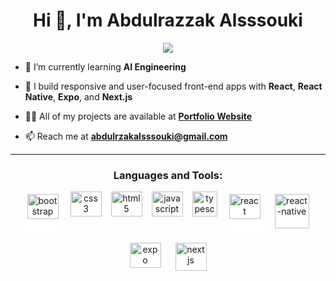 <h1 align="center">Hi 👋, I'm Abdulrazzak Alsssouki</h1>

<p align="center">
  <a href="https://github.com/DenverCoder1/readme-typing-svg">
    <img src="https://readme-typing-svg.herokuapp.com?lines=Creative+Frontend+Developer;React+%7C+React+Native+%7C+Expo+%7C+Next.js;HTML+%7C+CSS+%7C+JavaScript+%7C+TypeScript;Always+learning+and+building+real+projects&center=true&width=500&height=50">
  </a>
</p>

- 🌱 I’m currently learning **AI Engineering**

- 💼 I build responsive and user-focused front-end apps with **React**, **React Native**, **Expo**, and **Next.js**

- 👨‍💻 All of my projects are available at [**Portfolio Website**](https://abdulrazzakalsssouki.vercel.app)

- 📫 Reach me at **abdulrzakalsssouki@gmail.com**

---

<h3 align="center">Languages and Tools:</h3>
<p align="center" style="display: flex; justify-content: center; gap: 15px; flex-wrap: wrap;">

  <!-- Bootstrap (white container for contrast) -->
  <a href="https://getbootstrap.com" target="_blank" rel="noreferrer" style="background:#fff; padding:4px; border-radius:6px;">
    <img src="https://cdn.worldvectorlogo.com/logos/bootstrap-5-1.svg" alt="bootstrap" width="50" height="40"/>
  </a>

  <!-- CSS3 -->
  <a href="https://www.w3schools.com/css/" target="_blank" rel="noreferrer">
    <img src="https://cdn.worldvectorlogo.com/logos/css-3.svg" alt="css3" width="50" height="40"/>
  </a>

  <!-- HTML5 -->
  <a href="https://www.w3.org/html/" target="_blank" rel="noreferrer">
    <img src="https://cdn.worldvectorlogo.com/logos/html-1.svg" alt="html5" width="50" height="40"/>
  </a>

  <!-- JavaScript -->
  <a href="https://developer.mozilla.org/en-US/docs/Web/JavaScript" target="_blank" rel="noreferrer">
    <img src="https://cdn.worldvectorlogo.com/logos/javascript-1.svg" alt="javascript" width="50" height="40"/>
  </a>

  <!-- TypeScript -->
  <a href="https://www.typescriptlang.org/" target="_blank" rel="noreferrer">
    <img src="https://cdn.worldvectorlogo.com/logos/typescript.svg" alt="typescript" width="40" height "40"/>
  </a>

  <!-- React (white container) -->
  <a href="https://reactjs.org/" target="_blank" rel="noreferrer" style="background:#fff; padding:4px; border-radius:6px;">
    <img src="https://cdn.worldvectorlogo.com/logos/react-2.svg" alt="react" width="50" height="40"/>
  </a>

  <!-- React Native (white container) -->
  <a href="https://reactnative.dev/" target="_blank" rel="noreferrer" style="background:#fff; padding:4px; border-radius:6px;">
    <img src="https://cdn.worldvectorlogo.com/logos/react-native-1.svg" alt="react-native" width="55" height="55"/>
  </a>

  <!-- Expo (white container, using a white-version or PNG) -->
  <a href="https://expo.dev/" target="_blank" rel="noreferrer" style="background:#fff; padding:4px; border-radius:6px;">
    <img src="https://cdn.worldvectorlogo.com/logos/expo-go-app.svg" alt="expo" width="50" height="40"/>
  </a>

  <!-- Next.js (white container) -->
  <a href="https://nextjs.org/" target="_blank" rel="noreferrer" style="background:#fff; padding:4px; border-radius:6px;">
    <img src="https://cdn.worldvectorlogo.com/logos/next-js.svg" alt="nextjs" width="50" height="45"/>
  </a>

</p>



